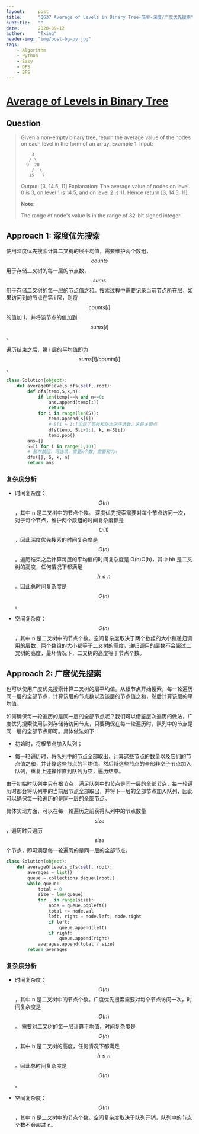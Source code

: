 ```yaml
---
layout:     post
title:      "Q637 Average of Levels in Binary Tree-简单-深度/广度优先搜索"
subtitle:   ""
date:       2020-09-12
author:     "Txing"
header-img: "img/post-bg-py.jpg"
tags:
    - Algorithm
    - Python
    - Easy
    - DFS
    - BFS
---
```


# [Average of Levels in Binary Tree](https://leetcode-cn.com/problems/average-of-levels-in-binary-tree/)

## Question

> Given a non-empty binary tree, return the average value of the nodes on each level in the form of an array.
> Example 1:
> Input:
>
> ```
>     3
>    / \
>   9  20
>     /  \
>    15   7
> ```
>
> Output: [3, 14.5, 11]
> Explanation: The average value of nodes on level 0 is 3,  on level 1 is 14.5, and on level 2 is 11. Hence return [3, 14.5, 11].
>
> **Note:**
>
> The range of node's value is in the range of 32-bit signed integer.

## Approach 1: 深度优先搜索
使用深度优先搜索计算二叉树的层平均值，需要维护两个数组，$$\textit{counts}$$ 用于存储二叉树的每一层的节点数，$$\textit{sums}$$ 用于存储二叉树的每一层的节点值之和。搜索过程中需要记录当前节点所在层，如果访问到的节点在第 i 层，则将 $$\textit{counts}[i]$$ 的值加 1，并将该节点的值加到 $$\textit{sums}[i]$$。

遍历结束之后，第 i 层的平均值即为 $$\textit{sums}[i] / \textit{counts}[i]$$。

```python
class Solution(object):
    def averageOfLevels_dfs(self, root):
        def dfs(temp,S,k,n):
            if len(temp)==k and n==0:
                ans.append(temp[:])
                return
            for i in range(len(S)):
                temp.append(S[i])
                # S[i + 1:]实现了剪枝和防止逆序选数，这是关键点
                dfs(temp, S[i+1:], k, n-S[i])
                temp.pop()
        ans=[]
        S=[i for i in range(1,10)]
        # 暂存数组，可选项，需要k个数，需要和为n
        dfs([], S, k, n)
        return ans
```

### 复杂度分析

- 时间复杂度：$$O(n)$$，其中 n 是二叉树中的节点个数。
  深度优先搜索需要对每个节点访问一次，对于每个节点，维护两个数组的时间复杂度都是 $$O(1)$$，因此深度优先搜索的时间复杂度是 $$O(n)$$。遍历结束之后计算每层的平均值的时间复杂度是 O(h)O(h)，其中 hh 是二叉树的高度，任何情况下都满足 $$h \le n$$。因此总时间复杂度是 $$O(n)$$。

- 空间复杂度：$$O(n)$$，其中 n 是二叉树中的节点个数。空间复杂度取决于两个数组的大小和递归调用的层数，两个数组的大小都等于二叉树的高度，递归调用的层数不会超过二叉树的高度，最坏情况下，二叉树的高度等于节点个数。

## Approach 2: 广度优先搜索

也可以使用广度优先搜索计算二叉树的层平均值。从根节点开始搜索，每一轮遍历同一层的全部节点，计算该层的节点数以及该层的节点值之和，然后计算该层的平均值。

如何确保每一轮遍历的是同一层的全部节点呢？我们可以借鉴层次遍历的做法，广度优先搜索使用队列存储待访问节点，只要确保在每一轮遍历时，队列中的节点是同一层的全部节点即可。具体做法如下：

- 初始时，将根节点加入队列；

- 每一轮遍历时，将队列中的节点全部取出，计算这些节点的数量以及它们的节点值之和，并计算这些节点的平均值，然后将这些节点的全部非空子节点加入队列，重复上述操作直到队列为空，遍历结束。

由于初始时队列中只有根节点，满足队列中的节点是同一层的全部节点，每一轮遍历时都会将队列中的当前层节点全部取出，并将下一层的全部节点加入队列，因此可以确保每一轮遍历的是同一层的全部节点。

具体实现方面，可以在每一轮遍历之前获得队列中的节点数量 $$\textit{size}$$，遍历时只遍历 $$size$$ 个节点，即可满足每一轮遍历的是同一层的全部节点。

```python
class Solution(object):
    def averageOfLevels_dfs(self, root):        
        averages = list()
        queue = collections.deque([root])
        while queue:
            total = 0
            size = len(queue)
            for _ in range(size):
                node = queue.popleft()
                total += node.val
                left, right = node.left, node.right
                if left:
                    queue.append(left)
                if right:
                    queue.append(right)
            averages.append(total / size)
        return averages
```

### 复杂度分析

- 时间复杂度：$$O(n)$$，其中 n 是二叉树中的节点个数。广度优先搜索需要对每个节点访问一次，时间复杂度是 $$O(n)$$。
  需要对二叉树的每一层计算平均值，时间复杂度是 $$O(h)$$，其中 h 是二叉树的高度，任何情况下都满足 $$h \le n$$。因此总时间复杂度是 $$O(n)$$。

- 空间复杂度：$$O(n)$$，其中 n 是二叉树中的节点个数。空间复杂度取决于队列开销，队列中的节点个数不会超过 n。

